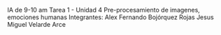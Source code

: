 IA de 9-10 am
Tarea 1 - Unidad 4
Pre-procesamiento de imagenes, emociones humanas
Integrantes:
Alex Fernando Bojórquez Rojas
Jesus Miguel Velarde Arce
